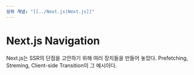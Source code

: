 ```yaml
---
상위 개념: "[[../Next.js|Next.js]]"
---
```

# Next.js Navigation
Next.js는 SSR의 단점을 고안하기 위해 여러 장치들을 만들어 놓았다. Prefetching, Streming, Client-side Transition이 그 예시이다.